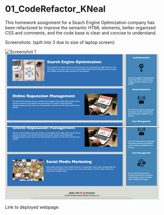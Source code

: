 # 01_CodeRefactor_KNeal

This homework assignment for a Seach Engine Optimization company has been refactored to improve the semantic HTML elements, better organized CSS and comments, and the code base is clear and concise to understand.

Screenshots: (spilt into 3 due to size of laptop screen):

![Screenshot 1](./assets/images/HW_01.png?raw=true "Screenshot1")
![Screenshot 2](./assets/images/HW_02.png?raw=true "Screenshot2")
![Screenshot 3](./assets/images/HW_03.png?raw=true "Screenshot3")


Link to deployed webpage:
